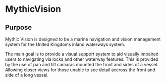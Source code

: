 # MythicVision
## Purpose
 Mythic Vision is designed to be a marine navigation and vision management system for the United Kingdoms inland waterways system. 
 
 The main goal is to provide a visual support system to aid visually impaired users to navigating via locks and other waterway features. This is provided by the use of pan and tilt camaras mounted the front and sides of a vessel. Allowing closer views for those unable to see detail accross the front and side of a long vessel. 
